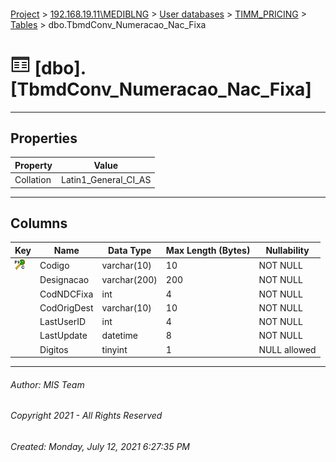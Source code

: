 #### 

[Project](../../../../index.md) > [192.168.19.11\\MEDIBLNG](../../../index.md) > [User databases](../../index.md) > [TIMM_PRICING](../index.md) > [Tables](Tables.md) > dbo.TbmdConv_Numeracao_Nac_Fixa

# ![Tables](../../../../Images/Table32.png) [dbo].[TbmdConv_Numeracao_Nac_Fixa]

---

## <a name="#properties"></a>Properties

| Property | Value |
|---|---|
| Collation | Latin1_General_CI_AS |


---

## <a name="#columns"></a>Columns

| Key | Name | Data Type | Max Length (Bytes) | Nullability |
|---|---|---|---|---|
| [![Cluster Primary Key PK_TbmdConv_Numeracao_Nac_Fixa: Codigo](../../../../Images/pkcluster.png)](#indexes) | Codigo | varchar(10) | 10 | NOT NULL |
|  | Designacao | varchar(200) | 200 | NOT NULL |
|  | CodNDCFixa | int | 4 | NOT NULL |
|  | CodOrigDest | varchar(10) | 10 | NOT NULL |
|  | LastUserID | int | 4 | NOT NULL |
|  | LastUpdate | datetime | 8 | NOT NULL |
|  | Digitos | tinyint | 1 | NULL allowed |


---

###### Author:  MIS Team

###### Copyright 2021 - All Rights Reserved

###### Created: Monday, July 12, 2021 6:27:35 PM

